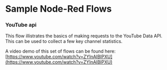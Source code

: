 # Sample Node-Red Flows

### YouTube api
This flow illistrates the basics of making requests to the YouTube Data API.
This can be used to collect a few key channel statistics.

A video demo of this set of flows can be found here:  [https://www.youtube.com/watch?v=ZYInAIBIPXU](https://www.youtube.com/watch?v=ZYInAIBIPXU)
